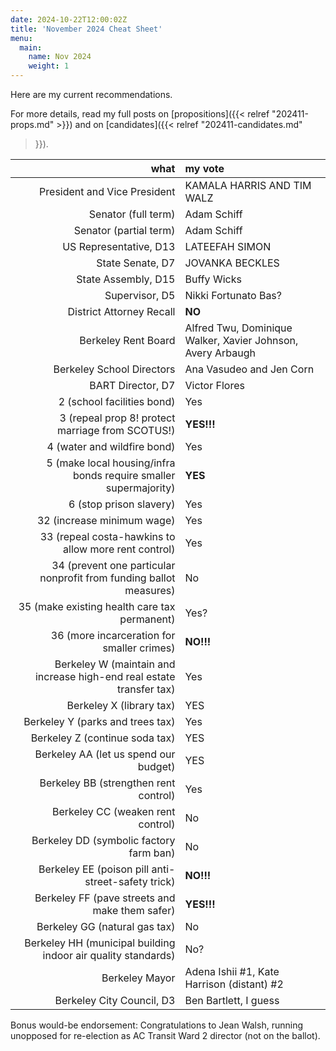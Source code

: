 ```yaml
---
date: 2024-10-22T12:00:02Z
title: 'November 2024 Cheat Sheet'
menu:
  main:
    name: Nov 2024
    weight: 1
---
```


Here are my current recommendations.

For more details, read my full posts on [propositions]({{< relref
"202411-props.md" >}}) and on [candidates]({{< relref "202411-candidates.md"
>}}).


<!--more-->

what|my vote
--:|:-----
President and Vice President | KAMALA HARRIS AND TIM WALZ
Senator (full term) | Adam Schiff
Senator (partial term) | Adam Schiff
US Representative, D13 | LATEEFAH SIMON
State Senate, D7 | JOVANKA BECKLES
State Assembly, D15 | Buffy Wicks
Supervisor, D5 | Nikki Fortunato Bas?
District Attorney Recall | **NO**
Berkeley Rent Board | Alfred Twu, Dominique Walker, Xavier Johnson, Avery Arbaugh
Berkeley School Directors | Ana Vasudeo and Jen Corn
BART Director, D7 | Victor Flores
2 (school facilities bond) | Yes
3 (repeal prop 8! protect marriage from SCOTUS!) | **YES!!!**
4 (water and wildfire bond) | Yes
5 (make local housing/infra bonds require smaller supermajority) | **YES**
6 (stop prison slavery) | Yes
32 (increase minimum wage) | Yes
33 (repeal costa-hawkins to allow more rent control) | Yes
34 (prevent one particular nonprofit from funding ballot measures) | No
35 (make existing health care tax permanent) | Yes?
36 (more incarceration for smaller crimes) | **NO!!!**
Berkeley W (maintain and increase high-end real estate transfer tax) | Yes
Berkeley X (library tax) | YES
Berkeley Y (parks and trees tax) | Yes
Berkeley Z (continue soda tax) | YES
Berkeley AA (let us spend our budget) | YES
Berkeley BB (strengthen rent control) | Yes
Berkeley CC (weaken rent control) | No
Berkeley DD (symbolic factory farm ban) | No
Berkeley EE (poison pill anti-street-safety trick) | **NO!!!**
Berkeley FF (pave streets and make them safer) | **YES!!!**
Berkeley GG (natural gas tax) | No
Berkeley HH (municipal building indoor air quality standards) | No?
Berkeley Mayor | Adena Ishii #1, Kate Harrison (distant) #2
Berkeley City Council, D3 | Ben Bartlett, I guess

Bonus would-be endorsement: Congratulations to Jean Walsh, running unopposed for re-election as AC Transit Ward 2 director (not on the ballot).
